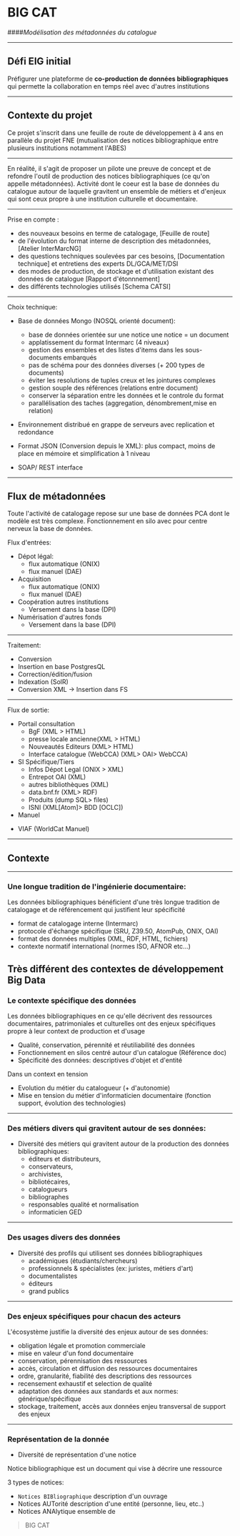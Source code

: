 # BIG CAT
####*Modélisation des métadonnées du catalogue*

---
## Défi EIG initial

Préfigurer une plateforme de **co-production de données bibliographiques**
qui permette la collaboration
en temps réel avec d'autres institutions

---

## Contexte du projet
Ce projet s'inscrit dans une feuille de route de développement à 4 ans
en parallèle du projet FNE (mutualisation des notices bibliographique entre plusieurs institutions notamment l'ABES)

---

En réalité, il s'agit de proposer un pilote une preuve de concept et de refondre l'outil de production des notices bibliographiques (ce qu'on appelle métadonnées). Activité dont le coeur est la base de données du catalogue autour de laquelle gravitent un ensemble de métiers et d'enjeux qui sont ceux propre à une institution culturelle et documentaire.

----
Prise en compte :
* des nouveaux besoins en terme de catalogage,  [Feuille de route]
* de l'évolution du format interne de description des métadonnées, [Atelier InterMarcNG]
* des questions techniques soulevées par ces besoins, [Documentation technique] et entretiens des experts DL/GCA/MET/DSI
* des modes de production, de stockage et d'utilisation existant des données de catalogue
[Rapport d'étonnnement]
* des différents technologies utilisés [Schema CATSI]

----

Choix technique:
* Base de données Mongo (NOSQL orienté document):
  - base de données orientée sur une notice une notice = un document
  - applatissement du format Intermarc (4 niveaux)
  - gestion des ensembles et des listes d'items dans les sous-documents embarqués
  - pas de schéma pour des données diverses (+ 200 types de documents)
  - éviter les resolutions de tuples creux et les jointures complexes
  - gestion souple des références (relations entre document)
  - conserver la séparation entre les données et le controle du format
  - parallélisation des taches (aggregation, dénombrement,mise en relation)

* Environnement distribué en grappe de serveurs avec replication et redondance

* Format JSON (Conversion depuis le XML): plus compact, moins de place en mémoire et simplification à 1 niveau

* SOAP/ REST interface

----
## Flux de métadonnées

Toute l'activité de catalogage repose sur une base de données PCA dont le modèle est très complexe. Fonctionnement en silo avec pour centre nerveux la base de données.


Flux d'entrées:
* Dépot légal:
  - flux automatique (ONIX)
  - flux manuel (DAE)
* Acquisition
  - flux automatique (ONIX)
  - flux manuel (DAE)
* Coopération autres institutions
  - Versement dans la base (DPI)
* Numérisation d'autres fonds
  - Versement dans la base (DPI)
-----

Traitement:
- Conversion
- Insertion en base PostgresQL
- Correction/édition/fusion
- Indexation (SolR)
- Conversion XML -> Insertion dans FS

----
Flux de sortie:
* Portail consultation
  - BgF (XML > HTML)
  - presse locale ancienne(XML > HTML)
  - Nouveautés Editeurs (XML> HTML)
  - Interface catalogue (WebCCA) (XML> OAI> WebCCA)
* SI Spécifique/Tiers
  - Infos Dépot Legal (ONIX > XML)
  - Entrepot OAI (XML)
  - autres bibliothèques (XML)
  - data.bnf.fr (XML> RDF)
  - Produits (dump SQL> files)
  - ISNI  (XML[Atom]> BDD [OCLC])
* Manuel
- VIAF (WorldCat Manuel)

---
## Contexte
---

### Une longue tradition  de l'ingénierie documentaire:

Les données bibliographiques bénéficient d'une très longue tradition
de catalogage et de référencement qui justifient leur spécificité

  * format de catalogage interne (Intermarc)
  * protocole d'échange spécifique (SRU, Z39.50, AtomPub, ONIX, OAI)
  * format des données multiples (XML, RDF, HTML, fichiers)
  * contexte normatif international (normes ISO, AFNOR etc...)

Très différent des contextes de développement Big Data
---

### Le contexte spécifique des données

Les données bibliographiques en ce qu'elle décrivent des ressources documentaires, patrimoniales et culturelles ont des enjeux spécifiques propre à leur context de production et d'usage
  * Qualité, conservation, pérennité et réutiliabilité des données
  * Fonctionnement en silos centré autour d'un catalogue (Référence doc)
  * Spécificité des données: descriptives d'objet et d'entité

Dans un context en tension
  * Evolution du métier du catalogueur (+ d'autonomie)
  * Mise en tension du métier d'informaticien documentaire (fonction support, évolution des technologies)

---
### Des métiers divers qui gravitent autour de ses données:

* Diversité des métiers qui gravitent autour de la production des données bibliographiques:
  - éditeurs et distributeurs,
  - conservateurs,
  - archivistes,
  - bibliotécaires,
  - catalogueurs
  - bibliographes
  - responsables qualité et normalisation
  - informaticien GED
---

### Des usages divers des données
* Diversité des profils qui utilisent ses données bibliographiques
  - académiques (étudiants/chercheurs)
  - professionnels & spécialistes (ex: juristes, métiers d'art)
  - documentalistes
  - éditeurs
  - grand publics
---
### Des enjeux spécifiques pour chacun des acteurs
L'écosystème justifie la diversité des enjeux autour de ses données:
  - obligation légale et promotion commerciale
  - mise en valeur d'un fond documentaire
  - conservation, pérennisation des ressources
  - accès, circulation et diffusion des ressources documentaires
  - ordre, granularité, fiabilité des descriptions des ressources
  - recensement exhaustif et selection de qualité
  - adaptation des données aux standards et aux normes: générique/spécifique
  - stockage, traitement, accès aux données enjeu transversal de support des enjeux

---
### Représentation de la donnée

* Diversité de représentation d'une notice

Notice bibliographique est un document qui vise à décrire une ressource

3 types de notices:
* `Notices BIBliographique` description d'un ouvrage
* Notices AUTorité description d'une entité (personne, lieu, etc..)
* Notices ANAlytique ensemble de
















> BIG CAT
